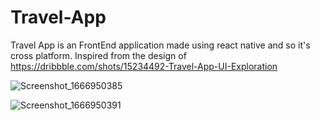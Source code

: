 # Travel-App
Travel App is an FrontEnd application made using react native and so it's cross platform. Inspired from the design of https://dribbble.com/shots/15234492-Travel-App-UI-Exploration

![Screenshot_1666950385](https://user-images.githubusercontent.com/86700664/198563564-ae486db6-4fc5-434d-be52-a577c4d1db1b.png)



![Screenshot_1666950391](https://user-images.githubusercontent.com/86700664/198563592-626c23b6-615a-417f-bda5-f228e667696f.png)
